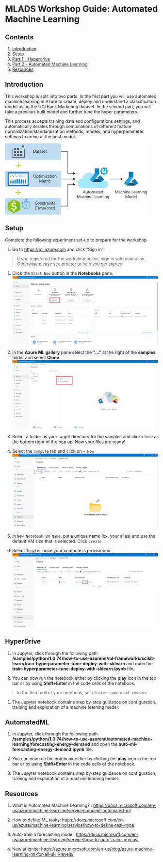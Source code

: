 # MLADS Workshop Guide: Automated Machine Learning
## Contents
1. [Introduction](#Introduction)
1. [Setup](#Setup)
1. [Part 1 - Hyperdrive](#HyperDrive)
1. [Part 2 - Automated Machine Learning](#AutomatedML)
1. [Resources](#Acknowledgements)


## Introduction
This workshop is split into two parts. In the first part you will use automated machine learning in Azure to create, deploy and understand a classification model using the UCI Bank Marketing dataset. In the second part, you will take a previous built model and further tune the hyper parameters.

This process accepts training data and configurations settings, and automatically iterates through combinations of different feature normalization/standardization methods, models, and hyperparameter settings to arrive at the best model.

![Automated ML Flow](./Images/AutoML-Flow-Chart.png)

## Setup

Complete the following experiment set-up to prepare for the workshop
1. Go to https://ml.azure.com and click "Sign in".
>If you registered for the workshop online, sign in with your alias. Otherwise please see  proctor to help you get started


1. Click the `Start Now` button in the **Notebooks** pane.
![Start Now](./Images/notebook-startnow.png)

1. In the **Azure ML gallery** pane select the **"..."** at the right of the **samples** folder and select **Clone**.
![Clone Samples](./Images/clone-samples.png)

1. Select a folder as your target directory for the samples and click `clone` at the bottom right of the pop up. Now your files are ready!

1. Select the `compute` tab and click on `+ New`
![New VM](./Images/newVM.PNG)

1. In `New Notebook VM Name`, put a unique name (ex. your alias) and use the default VM size that is selected. Click `create`

1. Select `Jupyter` once your compute is provisioned.
![New VM](./Images/target-dir.PNG)


## HyperDrive

1. In Jupyter, click through the following path **<your-alias>/samples/python/1.0.74/how-to-use-azureml/ml-frameworks/scikit-learn/train-hyperparameter-tune-deploy-with-sklearn** and open the **train-hyperparameter-tune-deploy-with-sklearn.ipynb** file.

1. You can now run the notebook either by clicking the **play** icon in the top bar or by using **Shift+Enter** in the code cells of the notebook.

> In the third cell of your notebook, set `cluster_name` = `aml-compute`

1. The Jupyter notebook contains step by-step guidance on configuration, training and exploration of a machine learning model. 
 


## AutomatedML
    
1. In Jupyter, click through the following path **<your-alias>/samples/python/1.0.74/how-to-use-azureml/automated-machine-learning/forecasting-energy-demand** and open the **auto-ml-forecasting-energy-demand.ipynb** file.


1. You can now run the notebook either by clicking the **play** icon in the top bar or by using **Shift+Enter** in the code cells of the notebook.

1. The Jupyter notebook contains step by-step guidance on configuration, training and exploration of a machine learning model. 


## Resources

1. What is Automated Machine Learning? : https://docs.microsoft.com/en-us/azure/machine-learning/service/concept-automated-ml

1. How to define ML tasks: https://docs.microsoft.com/en-us/azure/machine-learning/service/how-to-define-task-type 

1. Auto-train a forecasting model: https://docs.microsoft.com/en-us/azure/machine-learning/service/how-to-auto-train-forecast 

1. New at Ignite: https://azure.microsoft.com/en-us/blog/azure-machine-learning-ml-for-all-skill-levels/ 